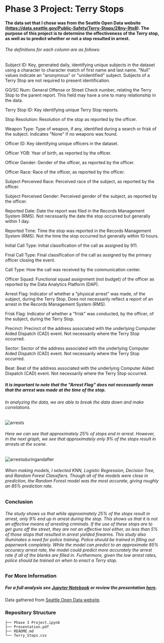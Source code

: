 # Phase 3 Project:  Terry Stops
#### The data set that I chose was from the Seattle Open Data website (https://data.seattle.gov/Public-Safety/Terry-Stops/28ny-9ts8).  The purpose of this project is to determine the effectiveness of the Terry stop, as well as to predict whether or not a stop resulted in arrest.  
###### The definitions for each column are as follows:

Subject ID: Key, generated daily, identifying unique subjects in the dataset using a character to character match of first name and last name. "Null" values indicate an "anonymous" or "unidentified" subject. Subjects of a Terry Stop are not required to present identification.

GO/SC Num: General Offense or Street Check number, relating the Terry Stop to the parent report. This field may have a one to many relationship in the data.

Terry Stop ID: Key identifying unique Terry Stop reports.

Stop Resolution: Resolution of the stop as reported by the officer.

Weapon Type: Type of weapon, if any, identified during a search or frisk of the subject. Indicates "None" if no weapons was found.

Officer ID: Key identifying unique officers in the dataset.

Officer YOB: Year of birth, as reported by the officer.

Officer Gender: Gender of the officer, as reported by the officer.

Officer Race: Race of the officer, as reported by the officer.

Subject Perceived Race: Perceived race of the subject, as reported by the officer.

Subject Perceived Gender: Perceived gender of the subject, as reported by the officer.

Reported Date: Date the report was filed in the Records Management System (RMS). Not necessarily the date the stop occurred but generally within 1 day.

Reported Time: Time the stop was reported in the Records Management System (RMS). Not the time the stop occurred but generally within 10 hours.

Initial Call Type: Initial classification of the call as assigned by 911.

Final Call Type: Final classification of the call as assigned by the primary officer closing the event.

Call Type: How the call was received by the communication center.

Officer Squad: Functional squad assignment (not budget) of the officer as reported by the Data Analytics Platform (DAP).

Arrest Flag: Indicator of whether a "physical arrest" was made, of the subject, during the Terry Stop. Does not necessarily reflect a report of an arrest in the Records Management System (RMS).

Frisk Flag: Indicator of whether a "frisk" was conducted, by the officer, of the subject, during the Terry Stop.

Precinct: Precinct of the address associated with the underlying Computer Aided Dispatch (CAD) event. Not necessarily where the Terry Stop occurred.

Sector: Sector of the address associated with the underlying Computer Aided Dispatch (CAD) event. Not necessarily where the Terry Stop occurred.

Beat: Beat of the address associated with the underlying Computer Aided Dispatch (CAD) event. Not necessarily where the Terry Stop occurred.

##### It is important to note that the "Arrest Flag" does not necessarily mean that the arrest was made at the time of the stop.
###### In analyzing the data, we are able to break the data down and make correlations.
![arrests](https://user-images.githubusercontent.com/96254640/197403880-b1ece363-24aa-4c6d-9742-12384d3f8987.png)

###### Here we can see that approximately 25% of stops end in arrest.  However, in the next graph, we see that approximately only 9% of the stops result in arrests at the scene.
![arrestsduringandafter](https://user-images.githubusercontent.com/96254640/197403923-bd784179-35a7-4285-888b-74eb8c252720.png)

###### When making models, I selected KNN, Logistic Regression, Decision Tree, and Random Forest Classifiers.  Though all of the models were close in prediction, the Random Forest model was the most accurate, giving roughly an 85% prediction rate.
### Conclusion
###### The study shows us that while approximately 25% of the stops result in arrest, only 9% end up in arrest during the stop.  This shows us that it is not an effective means of arresting criminals.  If the use of these stops are to get guns off the street, they are not an effective tool either, as less than 5% of those stops that resulted in arrest yielded firearms.  This study also illuminates a need for police training.  Police should be trained in filling out paperwork completely.  While the model can predict to an approximate 85% accuracy arrest rate, the model could predict more accurately the arrest rate if all of the blanks are filled in.  Furthermore, given the low arrest rates, police should be trained on when to enact a Terry stop.
### For More Information
##### For a full analysis see [Jupyter Notebook](https://github.com/LumpyOctopus/Phase3_Project/blob/main/Phase%203%20Project.ipynb) or review the presentation [here](https://github.com/LumpyOctopus/Phase3_Project/blob/main/Presentation.pdf).
Data gathered from [Seattle Open Data website](https://data.seattle.gov/Public-Safety/Terry-Stops/28ny-9ts8).
### Repository Structure
```
├── Phase 3 Project.ipynb
├── Presentation.pdf
├── README.md
└── Terry_Stops.csv
```
